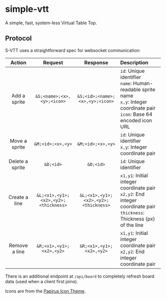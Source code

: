 # simple-vtt
A simple, fast, system-less Virtual Table Top.

## Protocol

S-VTT uses a straightforward spec for websocket communication:

| Action | Request | Response | Description |
|:---:|:---:|:---:|:---|
| Add a sprite | `&S;<name>;<x>,<y>;<icon>` | `&S;<id>;<name>;<x>,<y>;<icon>` | `id`: Unique identifier <br /> `name`: Human-readable sprite name <br /> `x,y`: Integer coordinate pair <br /> `icon`: Base 64 encoded icon URL |
| Move a sprite | `&M;<id>;<x>,<y>` | `&M;<id>;<x>,<y>` | `id`: Unique identifier <br /> `x,y`: Integer coordinate pair |
| Delete a sprite | `&D;<id>` | `&D;<id>` | `id`: Unique identifier |
| Create a line | `&L;<x1>,<y1>;<x2>,<y2>;<thickness>` | `&L;<x1>,<y1>;<x2>,<y2>;<thickness>` | `x1,y1`: Initial integer coordinate pair <br /> `x2,y2`: End integer coordinate pair <br /> `thickness`: Thickness (px) of the line |
| Remove a line | `&R;<x1>,<y1>;<x2>,<y2>` | `&R;<x1>,<y1>;<x2>,<y2>` | `x1,y1`: Initial integer coordinate pair <br /> `x2,y2`: End integer coordinate pair |

There is an additional endpoint at `/api/board` to completely refresh board data (used when a client first joins).

Icons are from the [Papirus Icon Theme](https://github.com/PapirusDevelopmentTeam/papirus-icon-theme).
